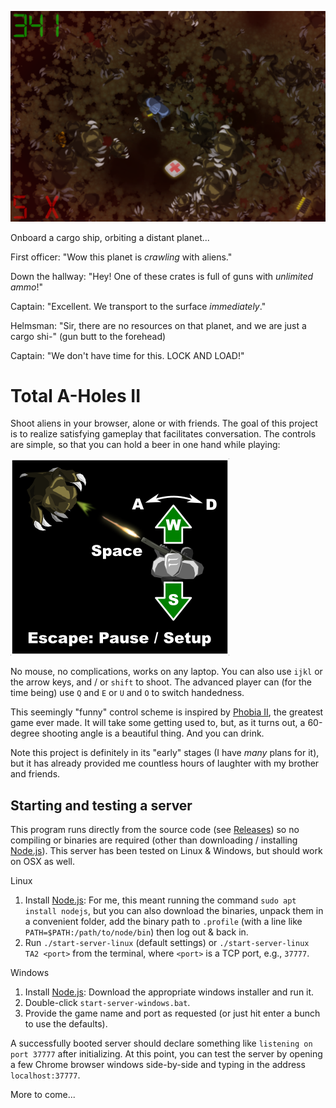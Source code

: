 ![Screenshot](https://raw.githubusercontent.com/jaxankey/TA2/master/common/images/screenshot.png)

Onboard a cargo ship, orbiting a distant planet...

First officer: "Wow this planet is *crawling* with aliens."

Down the hallway: "Hey! One of these crates is full of guns with *unlimited ammo*!"

Captain: "Excellent. We transport to the surface *immediately*."

Helmsman: "Sir, there are no resources on that planet, and we are just a cargo shi-" (gun butt to the forehead)

Captain: "We don't have time for this. LOCK AND LOAD!"

# Total A-Holes II

Shoot aliens in your browser, alone or with friends. The goal of this project is to realize satisfying gameplay that facilitates conversation. The controls are simple, so that you can hold a beer in one hand while playing:

![Controls](https://raw.githubusercontent.com/jaxankey/TA2/master/common/images/instructions-web.png)

No mouse, no complications, works on any laptop. You can also use `ijkl` or the arrow keys, and / or `shift` to shoot. The advanced player can (for the time being) use `Q` and `E` or `U` and `O` to switch handedness. 

This seemingly "funny" control scheme is inspired by [Phobia II](https://www.youtube.com/watch?v=XWGAd1dAPwQ), the greatest game ever made. It will take some getting used to, but, as it turns out, a 60-degree shooting angle is a beautiful thing. And you can drink.

Note this project is definitely in its "early" stages (I have *many* plans for it), but it has already provided me countless hours of laughter with my brother and friends. 

## Starting and testing a server

This program runs directly from the source code (see [Releases](https://github.com/jaxankey/TA2/releases)) so no compiling or binaries are required (other than downloading / installing [Node.js](https://nodejs.org/)). This server has been tested on Linux & Windows, but should work on OSX as well.

Linux
 1. Install [Node.js](https://nodejs.org/): For me, this meant running the command `sudo apt install nodejs`, but you can also download the binaries, unpack them in a convenient folder, add the binary path to `.profile` (with a line like `PATH=$PATH:/path/to/node/bin`) then log out & back in.
 2. Run `./start-server-linux` (default settings) or `./start-server-linux TA2 <port>` from the terminal, where `<port>` is a TCP port, e.g., `37777`. 
 
Windows
 1. Install [Node.js](https://nodejs.org/): Download the appropriate windows installer and run it.
 2. Double-click `start-server-windows.bat`.
 3. Provide the game name and port as requested (or just hit enter a bunch to use the defaults).

A successfully booted server should declare something like `listening on port 37777` after initializing. At this point, you can test the server by opening a few Chrome browser windows side-by-side and typing in the address `localhost:37777`. 

More to come...
